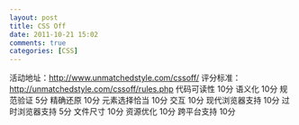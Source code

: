 ```yaml
---
layout: post
title: CSS Off
date: 2011-10-21 15:02
comments: true
categories: [CSS]
---
```

活动地址：<a href="http://www.unmatchedstyle.com/cssoff/">http://www.unmatchedstyle.com/cssoff/</a>
评分标准：<a href="http://unmatchedstyle.com/cssoff/rules.php">http://unmatchedstyle.com/cssoff/rules.php</a>
代码可读性 10分
语义化     10分
规范验证   5分
精确还原   10分
元素选择恰当  10分
交互          10分
现代浏览器支持    10分
过时浏览器支持    5分
文件尺寸          10分
资源优化          10分
跨平台支持  10分
